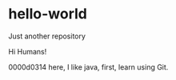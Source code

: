# hello-world
Just another repository

Hi Humans!

0000d0314 here, I like java, first, learn using Git.
